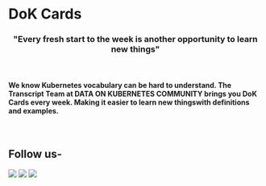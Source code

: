 # DoK Cards

   <h3 align="center"> "Every fresh start to the week is another opportunity to learn new things" </h3>

<br>

#### We know Kubernetes vocabulary can be hard to understand. The Transcript Team at <b>DATA ON KUBERNETES COMMUNITY </b> brings you DoK Cards every week. Making it easier to learn new thingswith definitions and examples.
<br>


## Follow us- 

<a href="https://twitter.com/dokcommunity"><img src="https://img.shields.io/badge/Twitter-1DA1F2?style=for-the-badge&logo=twitter&logoColor=white"></a>
<a href="https://www.linkedin.com/company/data-on-kubernetes-community/"><img src="https://img.shields.io/badge/LinkedIn-0077B5?style=for-the-badge&logo=linkedin&logoColor=white"></a>
<a href="https://dokcommunity.slack.com/"><img src="https://img.shields.io/badge/Slack-4A154B?style=for-the-badge&logo=slack&logoColor=white"></a>

